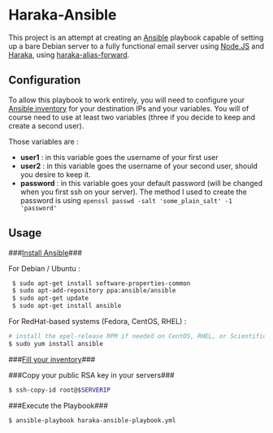 Haraka-Ansible
==============

This project is an attempt at creating an [Ansible](http://www.ansible.com/) playbook capable of setting up a bare Debian server to a fully functional email server using [Node.JS](http://www.node.js/) and [Haraka](http://haraka.github.io/), using [haraka-alias-forward](http://github.com/chadsmith/haraka-alias-forward/).

Configuration
-------------

To allow this playbook to work entirely, you will need to configure your [Ansible inventory](http://docs.ansible.com/intro_inventory.html) for your destination IPs and your variables. You will of course need to use at least two variables (three if you decide to keep and create a second user).


Those variables are : 
- **user1** :  in this variable goes the username of your first user
- **user2** :  in this variable goes the username of your second user, should you desire to keep it.
- **password** 	 : in this variable goes your default password (will be changed when you first ssh on your server). The method I used to create the password is using `openssl passwd -salt 'some_plain_salt' -1 'password'`

Usage
-----

###[Install Ansible](http://docs.ansible.com/intro_installation.html#installing-the-control-machine)###

For Debian / Ubuntu :
```bash
 $ sudo apt-get install software-properties-common
 $ sudo apt-add-repository ppa:ansible/ansible
 $ sudo apt-get update
 $ sudo apt-get install ansible
``` 

For RedHat-based systems (Fedora, CentOS, RHEL) : 

```bash
# install the epel-release RPM if needed on CentOS, RHEL, or Scientific Linux
$ sudo yum install ansible
```

###[Fill your inventory](#Configuration)###

###Copy your public RSA key in your servers###
```bash
$ ssh-copy-id root@$SERVERIP
```

###Execute the Playbook###
```bash
$ ansible-playbook haraka-ansible-playbook.yml
```